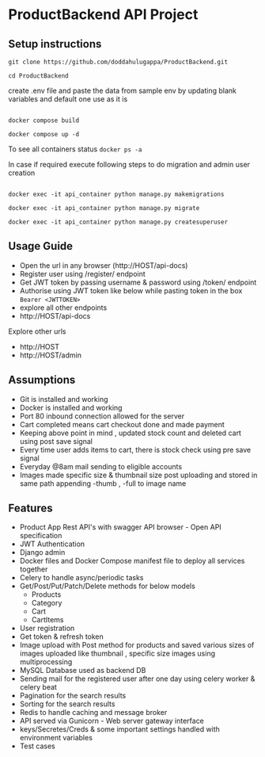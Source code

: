 # ProductBackend API Project

## Setup instructions
```
git clone https://github.com/doddahulugappa/ProductBackend.git

cd ProductBackend 
```

create .env file and paste the data from sample env by updating blank variables
and default one use as it is

```

docker compose build

docker compose up -d
```
To see all containers status
`docker ps -a`


In case if required execute following steps to do migration and admin user creation
```

docker exec -it api_container python manage.py makemigrations

docker exec -it api_container python manage.py migrate

docker exec -it api_container python manage.py createsuperuser

```

## Usage Guide
- Open the url in any browser (http://HOST/api-docs)
- Register user using /register/ endpoint
- Get JWT token by passing username & password using /token/ endpoint
- Authorise using JWT token like below while pasting token in the box
`Bearer <JWTTOKEN>`
- explore all other endpoints 
- http://HOST/api-docs

Explore other urls
- http://HOST
- http://HOST/admin


## Assumptions
- Git is installed and working
- Docker is installed and working
- Port 80 inbound connection allowed for the server
- Cart completed means cart checkout done and made payment
- Keeping above point in mind , updated stock count and deleted cart using post save signal
- Every time user adds items to cart, there is stock check using pre save signal 
- Everyday @8am mail sending to eligible accounts
- Images made specific size & thumbnail size post uploading and stored in same path appending -thumb , -full to image 
name

## Features

- Product App Rest API's with swagger API browser - Open API specification
- JWT Authentication
- Django admin 
- Docker files and Docker Compose manifest file to deploy all services together
- Celery to handle async/periodic tasks
- Get/Post/Put/Patch/Delete methods for below models
  - Products
  - Category
  - Cart
  - CartItems
- User registration
- Get token & refresh token
- Image upload with Post method for products and saved various sizes of images uploaded like thumbnail , 
specific size images using multiprocessing
- MySQL Database used as backend DB
- Sending mail for the registered user after one day using celery worker & celery beat 
- Pagination for the search results
- Sorting for the search results
- Redis to handle caching and message broker
- API served via Gunicorn - Web server gateway interface
- keys/Secretes/Creds & some important settings handled with environment variables
- Test cases


